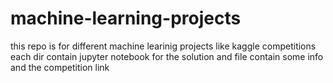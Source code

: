 # machine-learning-projects
this repo is for different machine learinig projects like kaggle competitions 
each dir contain jupyter notebook for the solution and file contain some info and the competition link 
